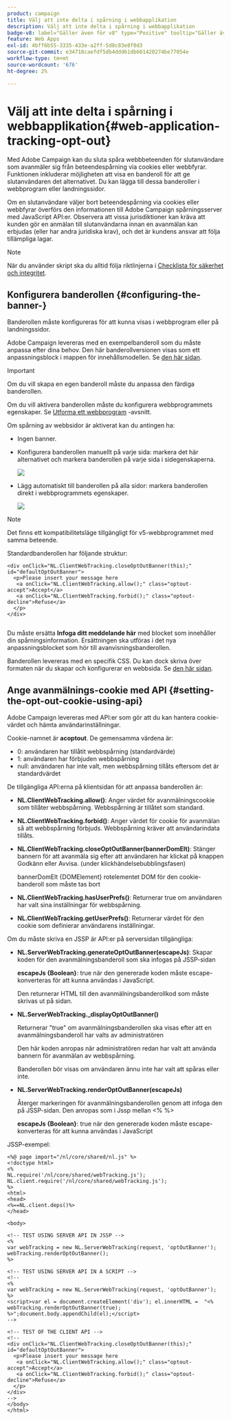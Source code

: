 ```yaml
---
product: campaign
title: Välj att inte delta i spårning i webbapplikation
description: Välj att inte delta i spårning i webbapplikation
badge-v8: label="Gäller även för v8" type="Positive" tooltip="Gäller även Campaign v8"
feature: Web Apps
exl-id: 4bff6b55-3335-433e-a2ff-5d8c83e8f0d3
source-git-commit: e34718caefdf5db4ddd61db601420274be77054e
workflow-type: tm+mt
source-wordcount: '676'
ht-degree: 2%

---
```


# Välj att inte delta i spårning i webbapplikation{#web-application-tracking-opt-out}



Med Adobe Campaign kan du sluta spåra webbbeteenden för slutanvändare som avanmäler sig från beteendespårning via cookies eller webbfyrar. Funktionen inkluderar möjligheten att visa en banderoll för att ge slutanvändaren det alternativet. Du kan lägga till dessa banderoller i webbprogram eller landningssidor.

Om en slutanvändare väljer bort beteendespårning via cookies eller webbfyrar överförs den informationen till Adobe Campaign spårningsserver med JavaScript API:er. Observera att vissa jurisdiktioner kan kräva att kunden gör en anmälan till slutanvändarna innan en avanmälan kan erbjudas (eller har andra juridiska krav), och det är kundens ansvar att följa tillämpliga lagar.

>[!NOTE]
>
>När du använder skript ska du alltid följa riktlinjerna i [Checklista för säkerhet och integritet](https://helpx.adobe.com/campaign/kb/acc-security.html#dev).

## Konfigurera banderollen {#configuring-the-banner-}

Banderollen måste konfigureras för att kunna visas i webbprogram eller på landningssidor.

Adobe Campaign levereras med en exempelbanderoll som du måste anpassa efter dina behov. Den här banderollversionen visas som ett anpassningsblock i mappen för innehållsmodellen. Se [den här sidan](../../delivery/using/personalization-blocks.md).

>[!IMPORTANT]
>
>Om du vill skapa en egen banderoll måste du anpassa den färdiga banderollen.

Om du vill aktivera banderollen måste du konfigurera webbprogrammets egenskaper. Se [Utforma ett webbprogram](designing-a-web-application.md) -avsnitt.

Om spårning av webbsidor är aktiverat kan du antingen ha:

* Ingen banner.
* Konfigurera banderollen manuellt på varje sida: markera det här alternativet och markera banderollen på varje sida i sidegenskaperna.

  ![](assets/pageproperties.png)

* Lägg automatiskt till banderollen på alla sidor: markera banderollen direkt i webbprogrammets egenskaper.

  ![](assets/optoutconfig.png)

>[!NOTE]
>
>Det finns ett kompatibilitetsläge tillgängligt för v5-webbprogrammet med samma beteende.

Standardbanderollen har följande struktur:

```
<div onClick="NL.ClientWebTracking.closeOptOutBanner(this);" id="defaultOptOutBanner">
  <p>Please insert your message here
   <a onClick="NL.ClientWebTracking.allow();" class="optout-accept">Accept</a>
   <a onClick="NL.ClientWebTracking.forbid();" class="optout-decline">Refuse</a>
  </p>
</div>
      
```

Du måste ersätta **Infoga ditt meddelande här** med blocket som innehåller din spårningsinformation. Ersättningen ska utföras i det nya anpassningsblocket som hör till avanvisningsbanderollen.

Banderollen levereras med en specifik CSS. Du kan dock skriva över formaten när du skapar och konfigurerar en webbsida. Se [den här sidan](content-editor-interface.md).

## Ange avanmälnings-cookie med API {#setting-the-opt-out-cookie-using-api}

Adobe Campaign levereras med API:er som gör att du kan hantera cookie-värdet och hämta användarinställningar.

Cookie-namnet är **acoptout**. De gemensamma värdena är:

* 0: användaren har tillåtit webbspårning (standardvärde)
* 1: användaren har förbjuden webbspårning
* null: användaren har inte valt, men webbspårning tillåts eftersom det är standardvärdet

De tillgängliga API:erna på klientsidan för att anpassa banderollen är:

* **NL.ClientWebTracking.allow()**: Anger värdet för avanmälningscookie som tillåter webbspårning. Webbspårning är tillåtet som standard.
* **NL.ClientWebTracking.forbid()**: Anger värdet för cookie för avanmälan så att webbspårning förbjuds. Webbspårning kräver att användarindata tillåts.
* **NL.ClientWebTracking.closeOptOutBanner(bannerDomElt)**: Stänger bannern för att avanmäla sig efter att användaren har klickat på knappen Godkänn eller Avvisa. (under klickhändelsebubblingsfasen)

  bannerDomElt {DOMElement} rotelementet DOM för den cookie-banderoll som måste tas bort

* **NL.ClientWebTracking.hasUserPrefs()**: Returnerar true om användaren har valt sina inställningar för webbspårning.
* **NL.ClientWebTracking.getUserPrefs()**: Returnerar värdet för den cookie som definierar användarens inställningar.

Om du måste skriva en JSSP är API:er på serversidan tillgängliga:

* **NL.ServerWebTracking.generateOptOutBanner(escapeJs)**: Skapar koden för den avanmälningsbanderoll som ska infogas på JSSP-sidan

  **escapeJs {Boolean}**: true när den genererade koden måste escape-konverteras för att kunna användas i JavaScript.

  Den returnerar HTML till den avanmälningsbanderollkod som måste skrivas ut på sidan.

* **NL.ServerWebTracking._displayOptOutBanner()**

  Returnerar &quot;true&quot; om avanmälningsbanderollen ska visas efter att en avanmälningsbanderoll har valts av administratören

  Den här koden anropas när administratören redan har valt att använda bannern för avanmälan av webbspårning.

  Banderollen bör visas om användaren ännu inte har valt att spåras eller inte.

* **NL.ServerWebTracking.renderOptOutBanner(escapeJs)**

  Återger markeringen för avanmälningsbanderollen genom att infoga den på JSSP-sidan. Den anropas som i Jssp mellan &lt;% %>

  **escapeJs {Boolean}**: true när den genererade koden måste escape-konverteras för att kunna användas i JavaScript

JSSP-exempel:

```
<%@ page import="/nl/core/shared/nl.js" %>
<!doctype html>
<%
NL.require('/nl/core/shared/webTracking.js');
NL.client.require('/nl/core/shared/webTracking.js');
%>
<html>
<head>
<%==NL.client.deps()%>
</head>

<body>

<!-- TEST USING SERVER API IN JSSP -->
<% 
var webTracking = new NL.ServerWebTracking(request, 'optOutBanner');
webTracking.renderOptOutBanner();
%>

<!-- TEST USING SERVER API IN A SCRIPT -->
<!--
<% 
var webTracking = new NL.ServerWebTracking(request, 'optOutBanner');
%>
<script>var el = document.createElement('div'); el.innerHTML =  "<% webTracking.renderOptOutBanner(true); %>";document.body.appendChild(el);</script>
-->

<!-- TEST OF THE CLIENT API -->
<!--
<div onClick="NL.ClientWebTracking.closeOptOutBanner(this);" id="defaultOptOutBanner">
  <p>Please insert your message here
   <a onClick="NL.ClientWebTracking.allow();" class="optout-accept">Accept</a>
   <a onClick="NL.ClientWebTracking.forbid();" class="optout-decline">Refuse</a>
  </p>
</div>
-->
</body>
</html>
```
